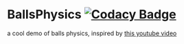 # BallsPhysics [![Codacy Badge](https://api.codacy.com/project/badge/Grade/49480025bc624ba49f6d95b2eb09f91a)](https://www.codacy.com/manual/COLVERTYETY/BallsPhysics?utm_source=github.com&amp;utm_medium=referral&amp;utm_content=COLVERTYETY/BallsPhysics&amp;utm_campaign=Badge_Grade)
a cool demo of balls physics, 
inspired by [this youtube video](https://www.youtube.com/watch?v=LPzyNOHY3A4)



